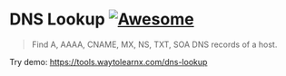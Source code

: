 # DNS Lookup [![Awesome](https://cdn.rawgit.com/sindresorhus/awesome/d7305f38d29fed78fa85652e3a63e154dd8e8829/media/badge.svg)](https://github.com/sindresorhus/awesome)

>Find A, AAAA, CNAME, MX, NS, TXT, SOA DNS records of a host.

Try demo: https://tools.waytolearnx.com/dns-lookup
